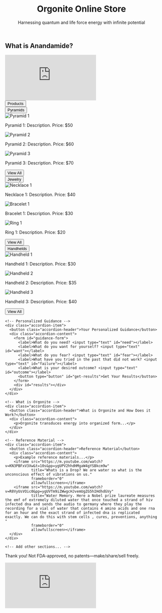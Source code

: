 <!DOCTYPE html>
<html lang="en">
<head>
  <meta charset="UTF-8">
  <meta name="viewport" content="width=device-width, initial-scale=1.0">
  <title>Orgonite Online Store</title>
  <link rel="stylesheet" href="styles.css">
</head>
<body>
  <header>
    <h1>Orgonite Online Store</h1>
    <p>Harnessing quantum and life force energy with infinite potential</p>
  </header>

  <!-- Introductory Video -->
  <section id="intro-video">
    <h2>What is Anandamide?</h2>
    <iframe src="https://www.youtube.com/embed/9nD1s4VPKk8" 
            title="Anandamide video" 
            frameborder="0" 
            allowfullscreen></iframe>
  </section>

  <!-- Accordion Sections -->
  <div id="accordion">
    <!-- Products -->
    <div class="accordion-item">
      <button class="accordion-header">Products</button>
      <div class="accordion-content">
        <div class="sub-section">
          <button class="sub-header">Pyramids</button>
          <div class="sub-content">
            <div class="product">
              <img src="pyramid1.jpg" alt="Pyramid 1">
              <p>Pyramid 1: Description. Price: $50</p>
            </div>
            <div class="product">
              <img src="pyramid2.jpg" alt="Pyramid 2">
              <p>Pyramid 2: Description. Price: $60</p>
            </div>
            <div class="product">
              <img src="pyramid3.jpg" alt="Pyramid 3">
              <p>Pyramid 3: Description. Price: $70</p>
            </div>
            <button class="view-all">View All</button>
          </div>
        </div>
        <!-- Jewelry -->
        <div class="sub-section">
          <button class="sub-header">Jewelry</button>
          <div class="sub-content">
            <div class="product">
              <img src="necklace1.jpg" alt="Necklace 1">
              <p>Necklace 1: Description. Price: $40</p>
            </div>
            <div class="product">
              <img src="bracelet1.jpg" alt="Bracelet 1">
              <p>Bracelet 1: Description. Price: $30</p>
            </div>
            <div class="product">
              <img src="ring1.jpg" alt="Ring 1">
              <p>Ring 1: Description. Price: $20</p>
            </div>
            <button class="view-all">View All</button>
          </div>
        </div>
        <!-- Handhelds -->
        <div class="sub-section">
          <button class="sub-header">Handhelds</button>
          <div class="sub-content">
            <div class="product">
              <img src="handheld1.jpg" alt="Handheld 1">
              <p>Handheld 1: Description. Price: $30</p>
            </div>
            <div class="product">
              <img src="handheld2.jpg" alt="Handheld 2">
              <p>Handheld 2: Description. Price: $35</p>
            </div>
            <div class="product">
              <img src="handheld3.jpg" alt="Handheld 3">
              <p>Handheld 3: Description. Price: $40</p>
            </div>
            <button class="view-all">View All</button>
          </div>
        </div>
      </div>
    </div>

    <!-- Personalized Guidance -->
    <div class="accordion-item">
      <button class="accordion-header">Your Personalized Guidance</button>
      <div class="accordion-content">
        <form id="guidance-form">
          <label>What do you need? <input type="text" id="need"></label>
          <label>What do you want for yourself? <input type="text" id="want"></label>
          <label>What do you fear? <input type="text" id="fear"></label>
          <label>What have you tried in the past that did not work? <input type="text" id="failure"></label>
          <label>What is your desired outcome? <input type="text" id="outcome"></label>
          <button type="button" id="get-results">Get Your Results</button>
        </form>
        <div id="results"></div>
      </div>
    </div>

    <!-- What is Orgonite -->
    <div class="accordion-item">
      <button class="accordion-header">What is Orgonite and How Does it Work?</button>
      <div class="accordion-content">
        <p>Orgonite transduces energy into organized form...</p>
      </div>
    </div>

    <!-- Reference Material -->
    <div class="accordion-item">
      <button class="accordion-header">Reference Material</button>
      <div class="accordion-content">
        <p>Example reference materials...</p>
        <iframe src="https://m.youtube.com/watch?v=KN3PBFxV3Xw&t=10s&pp=ygUPV2hhdHMgaW4gYSBkcm9w" 
                title="Whats is a Drop? We are water so what is the unconscious effect of vibrations on us." 
                frameborder="0" 
                allowfullscreen></iframe>
        <iframe src="https://m.youtube.com/watch?v=R8VyUsVOic0&pp=ygUVTm9iZWwgcHJvemUgZG5hIHdhdGVy" 
                title="Water Memory. Here a Nobel prize laureate measures the emf of extremely diluted water that once touched a strand of hiv infected dna and sends the audio to germany where they play the recording for a vial of water that contains 4 amino acids and one rna for an hour and the exact strand of infected dna is replicated exactly. We can do this with stem cells , cures, preventions, anything " 
                frameborder="0" 
                allowfullscreen></iframe>
      </div>
    </div>

    <!-- Add other sections... -->
  </div>

  <!-- Footer -->
  <footer>
    <p>Thank you! Not FDA-approved, no patents—make/share/sell freely.</p>
    <iframe src="https://www.youtube.com/embed/HIGHLIGHTS_VIDEO_ID" 
            title="Highlights video" frameborder="0" allowfullscreen></iframe>
  </footer>

  <script src="scripts.js"></script>
</body>
</html>